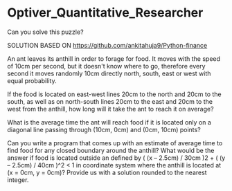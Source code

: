 # Optiver_Quantitative_Researcher
Can you solve this puzzle? 

SOLUTION BASED ON https://github.com/ankitahuja9/Python-finance 

An ant leaves its anthill in order to forage for food. It moves with the speed of 10cm per second, but it doesn't know where to go, therefore every second it moves randomly 10cm directly north, south, east or west with equal probability.
  
  If the food is located on east-west lines 20cm to the north and 20cm to the south, as well as on north-south lines 20cm to the east and 20cm to the west from the anthill, how long will it take the ant to reach it on average?
  
  What is the average time the ant will reach food if it is located only on a diagonal line passing through (10cm, 0cm) and (0cm, 10cm) points?
  
Can you write a program that comes up with an estimate of average time to find food for any closed boundary around the anthill? What would be the answer if food is located outside an defined by ( (x – 2.5cm) / 30cm )2 + ( (y – 2.5cm) / 40cm )^2 < 1 in coordinate system where the anthill is located at (x = 0cm, y = 0cm)? Provide us with a solution rounded to the nearest integer.
